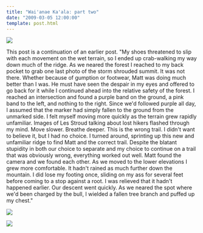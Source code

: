 ```yaml
---
title: "Wai'anae Ka'ala: part two"
date: "2009-03-05 12:00:00"
template: post.html
---
```


![](http://slowtheory.openphoto.me.s3.amazonaws.com/custom/200902/00079-1436b1_800x800.jpg)

This post is a continuation of an earlier post. "My shoes threatened to slip with each movement on the wet terrain, so I ended up crab-walking my way down much of the ridge. As we neared the forest I reached to my back pocket to grab one last photo of the storm shrouded summit. It was not there. Whether because of gumption or footwear, Matt was doing much better than I was. He must have seen the despair in my eyes and offered to go back for it while I continued ahead into the relative safety of the forest. I reached an intersection and found a purple band on the ground, a pink band to the left, and nothing to the right. Since we'd followed purple all day, I assumed that the marker had simply fallen to the ground from the unmarked side. I felt myself moving more quickly as the terrain grew rapidly unfamiliar. Images of Les Stroud talking about lost hikers flashed through my mind. Move slower. Breathe deeper. This is the wrong trail. I didn't want to believe it, but I had no choice. I turned around, sprinting up this new and unfamiliar ridge to find Matt and the correct trail. Despite the blatant stupidity in both our choice to separate and my choice to continue on a trail that was obviously wrong, everything worked out well. Matt found the camera and we found each other. As we moved to the lower elevations I grew more comfortable. It hadn't rained as much further down the mountain. I did lose my footing once, sliding on my ass for several feet before coming to a stop against a root. I was relieved that it hadn't happened earlier. Our descent went quickly. As we neared the spot where we'd been charged by the bull, I wielded a fallen tree branch and puffed up my chest." 

![](http://slowtheory.openphoto.me.s3.amazonaws.com/custom/200902/00073-418516_800x800.jpg)

![](http://slowtheory.openphoto.me.s3.amazonaws.com/custom/200902/00088-13e1b3_800x800.jpg)